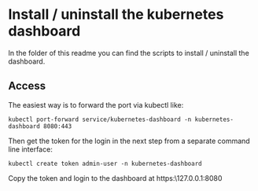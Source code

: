 # Install / uninstall the kubernetes dashboard

In the folder of this readme you can find the scripts to install / uninstall the dashboard. 

## Access

The easiest way is to forward the port via kubectl like: 

```
kubectl port-forward service/kubernetes-dashboard -n kubernetes-dashboard 8080:443
```

Then get the token for the login in the next step from a separate command line interface: 

```
kubectl create token admin-user -n kubernetes-dashboard
```

Copy the token and login to the dashboard at https:\\127.0.0.1:8080